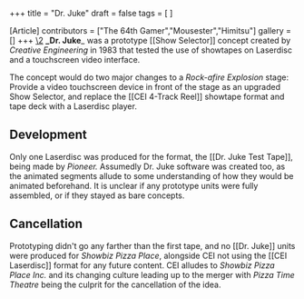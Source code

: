 +++
title = "Dr. Juke"
draft = false
tags = [ ]

[Article]
contributors = ["The 64th Gamer","Mousester","Himitsu"]
gallery = []
+++
[\2](\1)
**_Dr. Juke**_ was a prototype [[Show Selector]] concept created by _Creative Engineering_ in 1983 that tested the use of showtapes on Laserdisc and a touchscreen video interface.

The concept would do two major changes to a _Rock-afire Explosion_ stage: Provide a video touchscreen device in front of the stage as an upgraded Show Selector, and replace the [[CEI 4-Track Reel]] showtape format and tape deck with a Laserdisc player.

##  Development ## 
Only one Laserdisc was produced for the format, the [[Dr. Juke Test Tape]], being made by _Pioneer._ Assumedly Dr. Juke software was created too, as the animated segments allude to some understanding of how they would be animated beforehand. It is unclear if any prototype units were fully assembled, or if they stayed as bare concepts.

##  Cancellation ## 
Prototyping didn't go any farther than the first tape, and no [[Dr. Juke]] units were produced for _Showbiz Pizza Place_, alongside CEI not using the [[CEI Laserdisc]] format for any future content. CEI alludes to _Showbiz Pizza Place Inc._ and its changing culture leading up to the merger with _Pizza Time Theatre_ being the culprit for the cancellation of the idea.